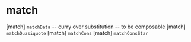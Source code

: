 # match

[match] `matchData` -- curry over substitution -- to be composable
[match] `matchQuasiquote`
[match] `matchCons`
[match] `matchConsStar`
